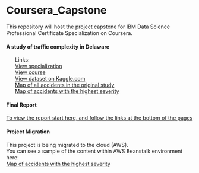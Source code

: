 # Coursera_Capstone
This repository will host the project capstone for IBM Data Science Professional Certificate Specialization on Coursera.

#### A study of traffic complexity in Delaware

<ol>
Links: <br>
<a href='https://www.coursera.org/professional-certificates/ibm-data-science'>View specialization</a><br>
<a href='https://www.coursera.org/learn/applied-data-science-capstone'>View course</a><br>
<a href="https://www.kaggle.com/sobhanmoosavi/us-accidents">View dataset on Kaggle.com</a><br>
<a href="https://www.stainlessray.com/map_DE_all_accidents.html">Map of all accidents in the original study</a><br>
<a href="https://www.stainlessray.com/map_DE_highest_severity.html">Map of accidents with the highest severity</a><br>

</ol>

####  Final Report

  <a href='https://github.com/stainlessray/Coursera_Capstone/blob/main/report/INTRODUCTION.md'>To view the report start here, and follow the links at the bottom of the pages</a>
  
  
#### Project Migration
This project is being migrated to the cloud (AWS). <br>
You can see a sample of the content within AWS Beanstalk environment here:<br>
<a href="https://www.raycool.dev/de-traffic/data">Map of accidents with the highest severity</a><br>




  

  
